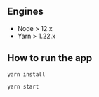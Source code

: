 ## Engines

- Node > 12.x
- Yarn > 1.22.x

## How to run the app

```shell
yarn install
```

```shell
yarn start
```

